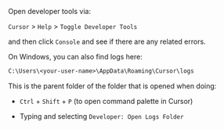 Open developer tools via:

`Cursor` > `Help` > `Toggle Developer Tools`

and then click `Console` and see if there are any related errors.

On Windows, you can also find logs here:  

```txt
C:\Users\<your-user-name>\AppData\Roaming\Cursor\logs
```

This is the parent folder of the folder that is opened when doing:

 - `Ctrl` + `Shift` + `P` (to open command palette in Cursor) 
 
 - Typing and selecting `Developer: Open Logs Folder` 
 
